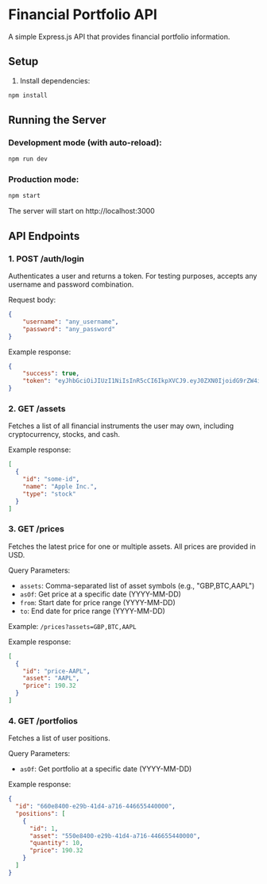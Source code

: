 # Financial Portfolio API

A simple Express.js API that provides financial portfolio information.

## Setup

1. Install dependencies:
```bash
npm install
```

## Running the Server

### Development mode (with auto-reload):
```bash
npm run dev
```

### Production mode:
```bash
npm start
```

The server will start on http://localhost:3000

## API Endpoints

### 1. POST /auth/login
Authenticates a user and returns a token. For testing purposes, accepts any username and password combination.

Request body:
```json
{
    "username": "any_username",
    "password": "any_password"
}
```

Example response:
```json
{
    "success": true,
    "token": "eyJhbGciOiJIUzI1NiIsInR5cCI6IkpXVCJ9.eyJ0ZXN0IjoidG9rZW4ifQ.aXh-jeDNyVGWEvDx-ehkyOJHZhZY1UhxW8YNKPqjIhw"
}
```

### 2. GET /assets
Fetches a list of all financial instruments the user may own, including cryptocurrency, stocks, and cash.

Example response:
```json
[
  {
    "id": "some-id",
    "name": "Apple Inc.",
    "type": "stock"
  }
]
```

### 3. GET /prices
Fetches the latest price for one or multiple assets. All prices are provided in USD.

Query Parameters:
- `assets`: Comma-separated list of asset symbols (e.g., "GBP,BTC,AAPL")
- `asOf`: Get price at a specific date (YYYY-MM-DD)
- `from`: Start date for price range (YYYY-MM-DD)
- `to`: End date for price range (YYYY-MM-DD)

Example: `/prices?assets=GBP,BTC,AAPL`

Example response:
```json
[
  {
    "id": "price-AAPL",
    "asset": "AAPL",
    "price": 190.32
  }
]
```

### 4. GET /portfolios
Fetches a list of user positions.

Query Parameters:
- `asOf`: Get portfolio at a specific date (YYYY-MM-DD)

Example response:
```json
{
  "id": "660e8400-e29b-41d4-a716-446655440000",
  "positions": [
    {
      "id": 1,
      "asset": "550e8400-e29b-41d4-a716-446655440000",
      "quantity": 10,
      "price": 190.32
    }
  ]
}
``` 